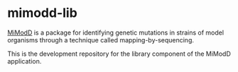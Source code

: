 # mimodd-lib

[MiModD](https://www.celegans.de/mimodd/) is a package for identifying genetic mutations in strains of model organisms through a technique called mapping-by-sequencing.

This is the development repository for the library component of the MiModD application.
